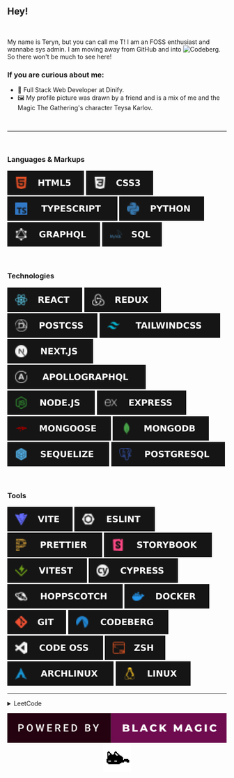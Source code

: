## Hey!

<br/>

My name is Teryn, but you can call me T! I am an FOSS enthusiast and wannabe sys admin.
I am moving away from GitHub and into ![Codeberg](https://codeberg.org/dev_T). So there won't be much to see here!

### If you are curious about me:

- 💼 Full Stack Web Developer at Dinify.
- 🖼 My profile picture was drawn by a friend and is a mix of me and the Magic The Gathering's character Teysa Karlov.

<br/>
<hr/>
<br/>

### Languages & Markups

![HTML5](./assets/images/html5.svg)
![CSS3](./assets/images/css3.svg)
![TypeScript](./assets/images/ts.svg)
![python](./assets/images/python.svg)
![GraphQL](./assets/images/graphql.svg)
![SQL](./assets/images/sql.svg)


<br/>

### Technologies

![React](./assets/images/react.svg)
![Redux](./assets/images/redux.svg)  <!-- Can we bury redux once and for all, please & thank you -->
![PostCSS](./assets/images/postcss.svg)
![TailwindCSS](./assets/images/tailwindcss.svg)
![Next.js](./assets/images/nextjs.svg)
![ApolloGraphQL](./assets/images/apollographql.svg)
![Node.JS](./assets/images/nodejs.svg)
![Express](./assets/images/express.svg)
![Mongoose](./assets/images/mongoose.svg)
![MongoDB](./assets/images/mongodb.svg)
![Sequelize](./assets/images/sequelize.svg)
![PostgreSQL](./assets/images/postgresql.svg)

<br/>

### Tools

![Vite](./assets/images/vite.svg)
![ESLint](./assets/images/eslint.svg)
![Prettier](./assets/images/prettier.svg)
![Storybook](./assets/images/storybook.svg)
![Vitest](./assets/images/vitest.svg)
![Cypress](./assets/images/cypress.svg)
![hoppscotch](./assets/images/hoppscotch.svg)  <!-- sashay away postman -->
![Docker](./assets/images/docker.svg)
![Git](./assets/images/git.svg)
![Codeberg](./assets/images/codeberg.svg)
![Code - OSS](./assets/images/codeoss.svg)
![zsh](./assets/images/zsh.svg)
![Arch Linux](./assets/images/archlinux.svg)  <!-- I use arch btw -->
![Linux](./assets/images/linux.svg)

<hr/>

<details>
  <summary>LeetCode</summary>
 
  [![](https://leetcard.jacoblin.cool/dev0T?ext=heatmap)](https://leetcode.com/dev0T/)
</details>

<p align="center">
  <img src="./assets/blackmagic.svg">
  <br/>
  <img src="./assets/mewo.gif">
</p>

<!-- Credits

Badges - shields.io - https://img.shields.io/badge/<NAME>-informational?style=for-the-badge&logo=<NAME>&color=151515
Icons - simpleicons - https://simpleicons.org/
https://img.shields.io/badge/.env-informational?style=for-the-badge&logo=.env&color=151515
 -->

